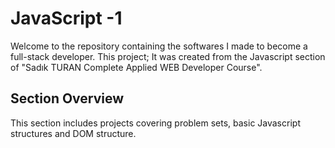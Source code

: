 # JavaScript -1

Welcome to the repository containing the softwares I made to become a full-stack developer. This project; It was created from the Javascript section of "Sadık TURAN Complete Applied WEB Developer Course".

## Section Overview

This section includes projects covering problem sets, basic Javascript structures and DOM structure.
